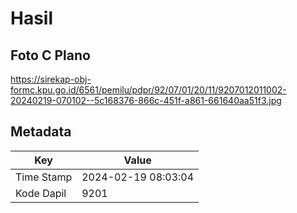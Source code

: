 # Hasil

## Foto C Plano

https://sirekap-obj-formc.kpu.go.id/6561/pemilu/pdpr/92/07/01/20/11/9207012011002-20240219-070102--5c168376-866c-451f-a861-661640aa51f3.jpg


## Metadata

| Key        | Value               |
| ---------- | ------------------- |
| Time Stamp | 2024-02-19 08:03:04 |
| Kode Dapil | 9201                |



